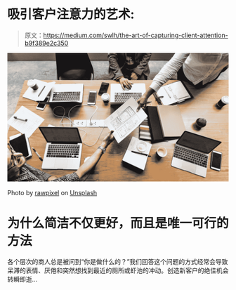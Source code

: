 # 吸引客户注意力的艺术:

> 原文：<https://medium.com/swlh/the-art-of-capturing-client-attention-b9f389e2c350>

![](img/8f1c064a9a4a57da8730b09a9d9c7e22.png)

Photo by [rawpixel](https://unsplash.com/@rawpixel?utm_source=medium&utm_medium=referral) on [Unsplash](https://unsplash.com?utm_source=medium&utm_medium=referral)

# 为什么简洁不仅更好，而且是唯一可行的方法

各个层次的商人总是被问到“你是做什么的？”我们回答这个问题的方式经常会导致呆滞的表情、厌倦和突然想找到最近的厕所或虾池的冲动。创造新客户的绝佳机会转瞬即逝…